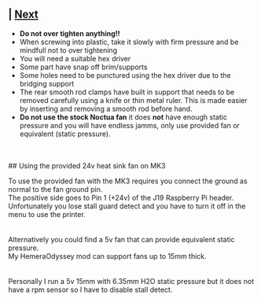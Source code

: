  | [Next](01_Part_Left.md)  
---
* **Do not over tighten anything!!**
* When screwing into plastic, take it slowly with firm pressure and be mindfull not to over tightening
* You will need a suitable hex driver
* Some part have snap off brim/supports
* Some holes need to be punctured using the hex driver due to the bridging support
* The rear smooth rod clamps have built in support that needs to be removed carefully using a knife or thin metal ruler. This is made easier by inserting and removing a smooth rod before hand.
* **Do not use the stock Noctua fan** it does **not** have enough static pressure and you will have endless jamms, only use provided fan or equivalent (static pressure).  
<br>  
<br>  
## Using the provided 24v heat sink fan on MK3

To use the provided fan with the MK3 requires you connect the ground as normal to the fan ground pin.  
The positive side goes to Pin 1 (+24v) of the J19 Raspberry Pi header.  
Unfortunately you lose stall guard detect and you have to turn it off in the menu to use the printer.  
<br>  
Alternatively you could find a 5v fan that can provide equivalent static pressure.  
My HemeraOdyssey mod can support fans up to 15mm thick.  
<br>  
Personally I run a 5v 15mm with 6.35mm H2O static pressure but it does not have a rpm sensor so I have to disable stall detect.